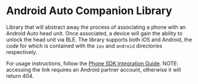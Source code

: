 # Android Auto Companion Library

Library that will abstract away the process of associating a phone with an
Android Auto head unit. Once associated, a device will gain the ability to
unlock the head unit via BLE. The library supports both iOS and Android, the
code for which is contained with the `ios` and `android` directories
respectively.

For usage instructions, follow the
[Phone SDK Integration Guide](https://docs.partner.android.com/gas/integrate/companion_app/cd_phone_sdk). NOTE: accessing the link requires an Android partner account, otherwise it will return 404. 
